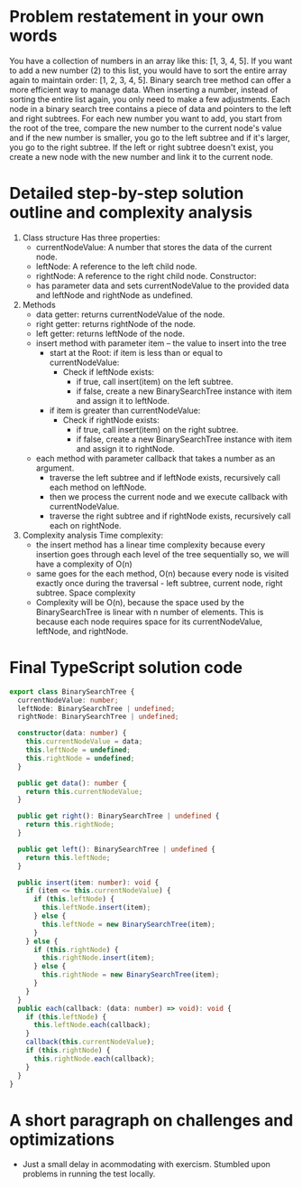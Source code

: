 # Problem restatement in your own words

You have a collection of numbers in an array like this: [1, 3, 4, 5]. If you want to add a new number (2) to this list, you would have to sort the entire array again to maintain order: [1, 2, 3, 4, 5].
Binary search tree method can offer a more efficient way to manage data.
When inserting a number, instead of sorting the entire list again, you only need to make a few adjustments. Each node in a binary search tree contains a piece of data and pointers to the left and right subtrees.
For each new number you want to add, you start from the root of the tree, compare the new number to the current node's value and if the new number is smaller, you go to the left subtree and if it's larger, you go to the right subtree. If the left or right subtree doesn't exist, you create a new node with the new number and link it to the current node.

# Detailed step-by-step solution outline and complexity analysis

1. Class structure
   Has three properties:
   - currentNodeValue: A number that stores the data of the current node.
   - leftNode: A reference to the left child node.
   - rightNode: A reference to the right child node.
     Constructor:
   - has parameter data and sets currentNodeValue to the provided data and leftNode and rightNode as undefined.
2. Methods
   - data getter: returns currentNodeValue of the node.
   - right getter: returns rightNode of the node.
   - left getter: returns leftNode of the node.
   - insert method with parameter item – the value to insert into the tree
     - start at the Root: if item is less than or equal to currentNodeValue:
       - Check if leftNode exists:
         - if true, call insert(item) on the left subtree.
         - if false, create a new BinarySearchTree instance with item and assign it to leftNode.
     - if item is greater than currentNodeValue:
       - Check if rightNode exists:
         - if true, call insert(item) on the right subtree.
         - if false, create a new BinarySearchTree instance with item and assign it to rightNode.
   - each method with parameter callback that takes a number as an argument.
     - traverse the left subtree and if leftNode exists, recursively call each method on leftNode.
     - then we process the current node and we execute callback with currentNodeValue.
     - traverse the right subtree and if rightNode exists, recursively call each on rightNode.
3. Complexity analysis
   Time complexity:
   - the insert method has a linear time complexity because every insertion goes through each level of the tree sequentially so, we will have a complexity of O(n)
   - same goes for the each method, O(n) because every node is visited exactly once during the traversal - left subtree, current node, right subtree.
     Space complexity
   - Complexity will be O(n), because the space used by the BinarySearchTree is linear with n number of elements. This is because each node requires space for its currentNodeValue, leftNode, and rightNode.

# Final TypeScript solution code

```typescript
export class BinarySearchTree {
  currentNodeValue: number;
  leftNode: BinarySearchTree | undefined;
  rightNode: BinarySearchTree | undefined;

  constructor(data: number) {
    this.currentNodeValue = data;
    this.leftNode = undefined;
    this.rightNode = undefined;
  }

  public get data(): number {
    return this.currentNodeValue;
  }

  public get right(): BinarySearchTree | undefined {
    return this.rightNode;
  }

  public get left(): BinarySearchTree | undefined {
    return this.leftNode;
  }

  public insert(item: number): void {
    if (item <= this.currentNodeValue) {
      if (this.leftNode) {
        this.leftNode.insert(item);
      } else {
        this.leftNode = new BinarySearchTree(item);
      }
    } else {
      if (this.rightNode) {
        this.rightNode.insert(item);
      } else {
        this.rightNode = new BinarySearchTree(item);
      }
    }
  }
  public each(callback: (data: number) => void): void {
    if (this.leftNode) {
      this.leftNode.each(callback);
    }
    callback(this.currentNodeValue);
    if (this.rightNode) {
      this.rightNode.each(callback);
    }
  }
}
```

# A short paragraph on challenges and optimizations

- Just a small delay in acommodating with exercism. Stumbled upon problems in running the test locally.

